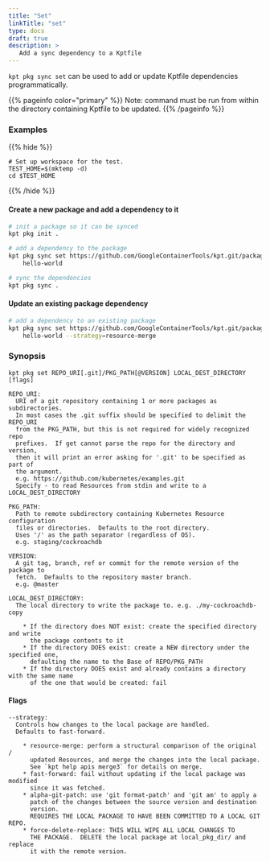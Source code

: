 ```yaml
---
title: "Set"
linkTitle: "set"
type: docs
draft: true
description: >
   Add a sync dependency to a Kptfile
---
```

<!--mdtogo:Short
    Add a sync dependency to a Kptfile
-->

`kpt pkg sync set` can be used to add or update Kptfile dependencies
programmatically.

{{% pageinfo color="primary" %}}
Note: command must be run from within the directory containing Kptfile
to be updated.
{{% /pageinfo %}}

### Examples
{{% hide %}}

<!-- @makeWorkplace @verifyExamples-->
```
# Set up workspace for the test.
TEST_HOME=$(mktemp -d)
cd $TEST_HOME
```

{{% /hide %}}

<!--mdtogo:Examples-->

#### Create a new package and add a dependency to it

<!-- @pkgSyncSet @verifyExamples-->
```sh
# init a package so it can be synced
kpt pkg init .

# add a dependency to the package
kpt pkg sync set https://github.com/GoogleContainerTools/kpt.git/package-examples/helloworld-set \
    hello-world

# sync the dependencies
kpt pkg sync .
```

#### Update an existing package dependency

<!-- @pkgSyncSet @verifyStaleExamples-->
```sh
# add a dependency to an existing package
kpt pkg sync set https://github.com/GoogleContainerTools/kpt.git/package-examples/helloworld-set@v0.2.0 \
    hello-world --strategy=resource-merge
```
<!--mdtogo-->

### Synopsis
<!--mdtogo:Long-->
```
kpt pkg set REPO_URI[.git]/PKG_PATH[@VERSION] LOCAL_DEST_DIRECTORY [flags]

REPO_URI:
  URI of a git repository containing 1 or more packages as subdirectories.
  In most cases the .git suffix should be specified to delimit the REPO_URI
  from the PKG_PATH, but this is not required for widely recognized repo
  prefixes.  If get cannot parse the repo for the directory and version,
  then it will print an error asking for '.git' to be specified as part of
  the argument.
  e.g. https://github.com/kubernetes/examples.git
  Specify - to read Resources from stdin and write to a LOCAL_DEST_DIRECTORY

PKG_PATH:
  Path to remote subdirectory containing Kubernetes Resource configuration
  files or directories.  Defaults to the root directory.
  Uses '/' as the path separator (regardless of OS).
  e.g. staging/cockroachdb

VERSION:
  A git tag, branch, ref or commit for the remote version of the package to
  fetch.  Defaults to the repository master branch.
  e.g. @master

LOCAL_DEST_DIRECTORY:
  The local directory to write the package to. e.g. ./my-cockroachdb-copy

    * If the directory does NOT exist: create the specified directory and write
      the package contents to it
    * If the directory DOES exist: create a NEW directory under the specified one,
      defaulting the name to the Base of REPO/PKG_PATH
    * If the directory DOES exist and already contains a directory with the same name
      of the one that would be created: fail
```

#### Flags

```
--strategy:
  Controls how changes to the local package are handled.
  Defaults to fast-forward.

    * resource-merge: perform a structural comparison of the original /
      updated Resources, and merge the changes into the local package.
      See `kpt help apis merge3` for details on merge.
    * fast-forward: fail without updating if the local package was modified
      since it was fetched.
    * alpha-git-patch: use 'git format-patch' and 'git am' to apply a
      patch of the changes between the source version and destination
      version.
      REQUIRES THE LOCAL PACKAGE TO HAVE BEEN COMMITTED TO A LOCAL GIT REPO.
    * force-delete-replace: THIS WILL WIPE ALL LOCAL CHANGES TO
      THE PACKAGE.  DELETE the local package at local_pkg_dir/ and replace
      it with the remote version.
```
<!--mdtogo-->
